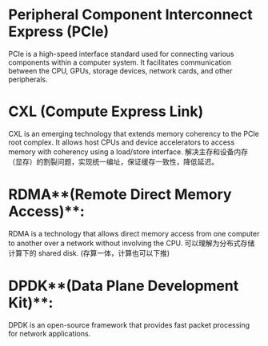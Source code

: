 # Peripheral Component Interconnect Express (PCIe)

PCIe is a high-speed interface standard used for connecting various components within a computer system. It facilitates communication between the CPU, GPUs, storage devices, network cards, and other peripherals.



# CXL (Compute Express Link)

CXL is an emerging technology that extends memory coherency to the PCIe root complex. It allows host CPUs and device accelerators to access memory with coherency using a load/store interface. 解决主存和设备内存（显存）的割裂问题，实现统一编址，保证缓存一致性，降低延迟。



# RDMA**(Remote Direct Memory Access)**:

RDMA is a technology that allows direct memory access from one computer to another over a network without involving the CPU. 可以理解为分布式存储计算下的 shared disk. (存算一体，计算也可以下推)



# DPDK**(Data Plane Development Kit)**:

DPDK is an open-source framework that provides fast packet processing for network applications.